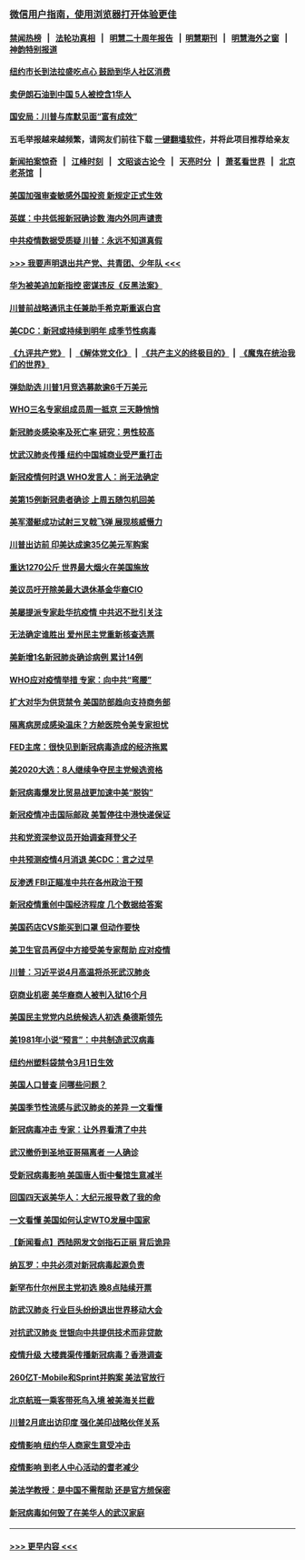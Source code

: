 ### [微信用户指南，使用浏览器打开体验更佳](https://github.com/gfw-breaker/banned-news1/blob/master/indexes/wechat-guide.md?t=0)
#### [禁闻热榜](热点新闻.md?t=0)  &nbsp;&nbsp;|&nbsp;&nbsp; [法轮功真相](https://github.com/gfw-breaker/truth/blob/master/README.md?t=0) &nbsp;&nbsp;|&nbsp;&nbsp; [明慧二十周年报告](https://github.com/gfw-breaker/mh-reports/blob/master/README.md?t=0) &nbsp;&nbsp;|&nbsp;&nbsp;[明慧期刊](https://github.com/gfw-breaker/mh-qikan) &nbsp;&nbsp;|&nbsp;&nbsp; [明慧海外之窗](https://github.com/gfw-breaker/mh-news/blob/master/README.md?t=0) &nbsp;&nbsp;|&nbsp;&nbsp; [神韵特别报道](https://github.com/gfw-breaker/mh-news/blob/master/shenyun.md?t=0)
#### [纽约市长到法拉盛吃点心  鼓励到华人社区消费](../pages/nsc412/n11868197.md?t=02141822) 
#### [卖伊朗石油到中国  5人被控含1华人](../pages/nsc412/n11867988.md?t=02141822) 
#### [国安局：川普与库默见面“富有成效”](../pages/nsc412/n11867976.md?t=02141822) 
#### 五毛举报越来越频繁，请网友们前往下载 [一键翻墙软件](https://github.com/gfw-breaker/ssr-accounts)，并将此项目推荐给亲友
#### [新闻拍案惊奇](https://github.com/gfw-breaker/banned-news1/blob/master/pages/link4.md) &nbsp;&nbsp;|&nbsp;&nbsp; [江峰时刻](https://github.com/gfw-breaker/banned-news1/blob/master/pages/link4.md) &nbsp;&nbsp;|&nbsp;&nbsp; [文昭谈古论今](https://github.com/gfw-breaker/banned-news1/blob/master/pages/link4.md) &nbsp;&nbsp;|&nbsp;&nbsp; [天亮时分](https://github.com/gfw-breaker/banned-news1/blob/master/pages/link4.md) &nbsp;&nbsp;|&nbsp;&nbsp; [萧茗看世界](https://github.com/gfw-breaker/banned-news1/blob/master/pages/link4.md) &nbsp;&nbsp;|&nbsp;&nbsp; [北京老茶馆](https://github.com/gfw-breaker/banned-news1/blob/master/pages/link4.md) &nbsp;&nbsp;|&nbsp;&nbsp; 
#### [美国加强审查敏感外国投资 新规定正式生效](../pages/nsc412/n11868041.md?t=02141822) 
#### [英媒：中共低报新冠确诊数 海内外同声谴责](../pages/nsc412/n11867421.md?t=02141822) 
#### [中共疫情数据受质疑 川普：永远不知道真假](../pages/nsc412/n11867195.md?t=02141822) 
#### [>>> 我要声明退出共产党、共青团、少年队 <<<](https://github.com/begood0513/goodnews/blob/master/quit/letter.md) 
#### [华为被美追加新指控 密谋违反《反黑法案》](../pages/nsc412/n11867191.md?t=02141822) 
#### [川普前战略通讯主任兼助手希克斯重返白宫](../pages/nsc412/n11867104.md?t=02141822) 
#### [美CDC：新冠或持续到明年 成季节性病毒](../pages/nsc412/n11867279.md?t=02141822) 
#### [《九评共产党》](https://github.com/begood0513/9ping.md/blob/master/README.md) &nbsp;|&nbsp; [《解体党文化》](../../../../jtdwh.md/blob/master/README.md)  &nbsp;|&nbsp; [《共产主义的终极目的》](../../../../gczydzjmd.md/blob/master/README.md) &nbsp;|&nbsp; [《魔鬼在统治我们的世界》](../../../../mgztzwmdsj.md/blob/master/README.md) 
#### [弹劾助选 川普1月竞选募款逾6千万美元](../pages/nsc412/n11866950.md?t=02141822) 
#### [WHO三名专家组成员周一抵京 三天静悄悄](../pages/nsc412/n11866947.md?t=02141822) 
#### [新冠肺炎感染率及死亡率 研究：男性较高](../pages/nsc412/n11866956.md?t=02141822) 
#### [忧武汉肺炎传播 纽约中国城商业受严重打击](../pages/nsc412/n11866902.md?t=02141822) 
#### [新冠疫情何时退 WHO发言人：尚无法确定](../pages/nsc412/n11866864.md?t=02141822) 
#### [美第15例新冠患者确诊 上周五随包机回美](../pages/nsc412/n11866852.md?t=02141822) 
#### [美军潜艇成功试射三叉戟飞弹 展现核威慑力](../pages/nsc412/n11866046.md?t=02141822) 
#### [川普出访前 印美达成逾35亿美元军购案](../pages/nsc412/n11865444.md?t=02141822) 
#### [重达1270公斤 世界最大烟火在美国施放](../pages/nsc412/n11865198.md?t=02141822) 
#### [美议员吁开除美最大退休基金华裔CIO](../pages/nsc412/n11865230.md?t=02141822) 
#### [美屡提派专家赴华抗疫情 中共迟不批引关注](../pages/nsc412/n11864719.md?t=02141822) 
#### [无法确定谁胜出 爱州民主党重新核查选票](../pages/nsc412/n11864830.md?t=02141822) 
#### [美新增1名新冠肺炎确诊病例 累计14例](../pages/nsc412/n11864893.md?t=02141822) 
#### [WHO应对疫情举措 专家：向中共“弯腰”](../pages/nsc412/n11864727.md?t=02141822) 
#### [扩大对华为供货禁令 美国防部趋向支持商务部](../pages/nsc412/n11864773.md?t=02141822) 
#### [隔离病房成感染温床？方舱医院令美专家担忧](../pages/nsc412/n11864575.md?t=02141822) 
#### [FED主席：很快见到新冠病毒造成的经济拖累](../pages/nsc412/n11864507.md?t=02141822) 
#### [美2020大选：8人继续争夺民主党候选资格](../pages/nsc412/n11864327.md?t=02141822) 
#### [新冠病毒爆发比贸易战更加速中美“脱钩”](../pages/nsc412/n11864470.md?t=02141822) 
#### [新冠疫情冲击国际邮政 美暂停往中港快递保证](../pages/nsc412/n11864207.md?t=02141822) 
#### [共和党资深参议员开始调查拜登父子](../pages/nsc412/n11863984.md?t=02141822) 
#### [中共预测疫情4月消退 美CDC：言之过早](../pages/nsc412/n11864310.md?t=02141822) 
#### [反渗透 FBI正瞄准中共在各州政治干预](../pages/nsc412/n11864300.md?t=02141822) 
#### [新冠疫情重创中国经济程度 几个数据给答案](../pages/nsc412/n11864203.md?t=02141822) 
#### [美国药店CVS能买到口罩 但动作要快](../pages/nsc412/n11862438.md?t=02141822) 
#### [美卫生官员再促中方接受美专家帮助 应对疫情](../pages/nsc412/n11864043.md?t=02141822) 
#### [川普：习近平说4月高温将杀死武汉肺炎](../pages/nsc412/n11860814.md?t=02141822) 
#### [窃商业机密 美华裔商人被判入狱16个月](../pages/nsc412/n11863911.md?t=02141822) 
#### [美国民主党党内总统候选人初选 桑德斯领先](../pages/nsc412/n11863475.md?t=02141822) 
#### [美1981年小说“预言”：中共制造武汉病毒](../pages/nsc412/n11863306.md?t=02141822) 
#### [纽约州塑料袋禁令3月1日生效](../pages/nsc412/n11862832.md?t=02141822) 
#### [美国人口普查  问哪些问题？](../pages/nsc412/n11862808.md?t=02141822) 
#### [美国季节性流感与武汉肺炎的差异 一文看懂](../pages/nsc412/n11862428.md?t=02141822) 
#### [新冠病毒冲击 专家：让外界看清了中共](../pages/nsc412/n11862280.md?t=02141822) 
#### [武汉撤侨到圣地亚哥隔离者 一人确诊](../pages/nsc412/n11862460.md?t=02141822) 
#### [受新冠病毒影响 美国唐人街中餐馆生意减半](../pages/nsc412/n11861940.md?t=02141822) 
#### [回国四天返美华人：大纪元报导救了我的命](../pages/nsc412/n11862181.md?t=02141822) 
#### [一文看懂 美国如何认定WTO发展中国家](../pages/nsc412/n11862051.md?t=02141822) 
#### [【新闻看点】西陆网发文剑指石正丽 背后诡异](../pages/nsc412/n11861792.md?t=02141822) 
#### [纳瓦罗：中共必须对新冠病毒起源负责](../pages/nsc412/n11861810.md?t=02141822) 
#### [新罕布什尔州民主党初选 晚8点陆续开票](../pages/nsc412/n11861872.md?t=02141822) 
#### [防武汉肺炎 行业巨头纷纷退出世界移动大会](../pages/nsc412/n11861795.md?t=02141822) 
#### [对抗武汉肺炎 世银向中共提供技术而非贷款](../pages/nsc412/n11861652.md?t=02141822) 
#### [疫情升级 大楼粪渠传播新冠病毒？香港调查](../pages/nsc412/n11861556.md?t=02141822) 
#### [260亿T-Mobile和Sprint并购案 美法官放行](../pages/nsc412/n11861511.md?t=02141822) 
#### [北京航班一乘客带死鸟入境 被美海关拦截](../pages/nsc412/n11861317.md?t=02141822) 
#### [川普2月底出访印度 强化美印战略伙伴关系](../pages/nsc412/n11860557.md?t=02141822) 
#### [疫情影响  纽约华人商家生意受冲击](../pages/nsc412/n11860284.md?t=02141822) 
#### [疫情影响  到老人中心活动的耆老减少](../pages/nsc412/n11860199.md?t=02141822) 
#### [美法学教授：是中国不需帮助 还是官方想保密](../pages/nsc412/n11859492.md?t=02141822) 
#### [新冠病毒如何毁了在美华人的武汉家庭](../pages/nsc412/n11859524.md?t=02141822) 

----
#### [ >>> 更早内容 <<< ](../indexes/nsc412-earlier.md)
